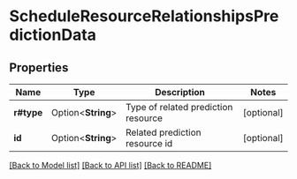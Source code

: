 # ScheduleResourceRelationshipsPredictionData

## Properties

Name | Type | Description | Notes
------------ | ------------- | ------------- | -------------
**r#type** | Option<**String**> | Type of related prediction resource | [optional]
**id** | Option<**String**> | Related prediction resource id | [optional]

[[Back to Model list]](../README.md#documentation-for-models) [[Back to API list]](../README.md#documentation-for-api-endpoints) [[Back to README]](../README.md)


